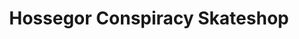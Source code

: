 ---
title: "Hossegor Conspiracy Skateshop"
url: /soorts-hossegor/hossegor-conspiracy-skateshop/
shop: Sport
---